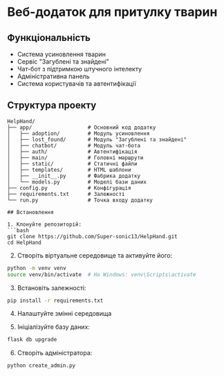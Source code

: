 # Веб-додаток для притулку тварин

## Функціональність
- Система усиновлення тварин
- Сервіс "Загублені та знайдені"
- Чат-бот з підтримкою штучного інтелекту
- Адміністративна панель
- Система користувачів та автентифікації

## Структура проекту
```
HelpHand/
├── app/                  # Основний код додатку
│   ├── adoption/         # Модуль усиновлення
│   ├── lost_found/       # Модуль "Загублені та знайдені"
│   ├── chatbot/          # Модуль чат-бота
│   ├── auth/             # Автентифікація
│   ├── main/             # Головні маршрути
│   ├── static/           # Статичні файли
│   ├── templates/        # HTML шаблони
│   ├── __init__.py       # Фабрика додатку
│   └── models.py         # Моделі бази даних
├── config.py             # Конфігурація
├── requirements.txt      # Залежності
└── run.py                # Точка входу додатку

## Встановлення

1. Клонуйте репозиторій:
```bash
git clone https://github.com/Super-sonic13/HelpHand.git
cd HelpHand
```

2. Створіть віртуальне середовище та активуйте його:
```bash
python -m venv venv
source venv/bin/activate  # На Windows: venv\Scripts\activate
```

3. Встановіть залежності:
```bash
pip install -r requirements.txt
```

4. Налаштуйте змінні середовища

5. Ініціалізуйте базу даних:
```bash
flask db upgrade
```

6. Створіть адміністратора:
```bash
python create_admin.py
```
